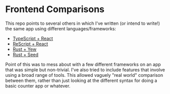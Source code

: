 # Frontend Comparisons

This repo points to several others in which I've written (or intend to write!) the same app using different languages/frameworks:

- [TypeScript + React](https://github.com/hwallis93/pixel-art-typescript-react)
- [ReScript + React](https://github.com/hwallis93/pixel-art-rescript-react)
- [Rust + Yew](https://github.com/hwallis93/pixel-art-rust-yew)
- [Rust + Seed](https://github.com/hwallis93/pixel-art-rust-seed)

Point of this was to mess about with a few different frameworks on an app that was simple but non-trivial. I've also tried to include features that involve using a broad range of tools.
This allowed vaguely "real world" comparison between them, rather than just looking at the different syntax for doing a basic counter app or whatever.
